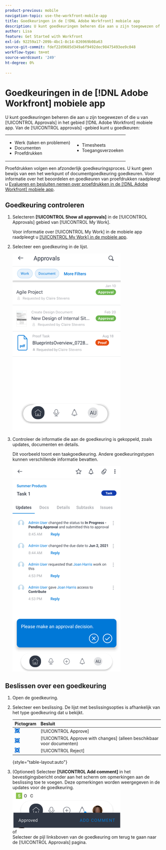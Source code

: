 ```yaml
---
product-previous: mobile
navigation-topic: use-the-workfront-mobile-app
title: Goedkeuringen in de [!DNL Adobe Workfront] mobiele app
description: U kunt goedkeuringen beheren die aan u zijn toegewezen of die u van [!UICONTROL Approvals] in het gebied [!DNL Adobe Workfront] mobiele app.
author: Lisa
feature: Get Started with Workfront
exl-id: 92259a17-209b-4bc1-8c14-826969b08a63
source-git-commit: fdef22d9685d349a6f9492dec98475493ee9c048
workflow-type: tm+mt
source-wordcount: '249'
ht-degree: 0%

---
```


# Goedkeuringen in de [!DNL Adobe Workfront] mobiele app

U kunt goedkeuringen beheren die aan u zijn toegewezen of die u van [!UICONTROL Approvals] in het gebied [!DNL Adobe Workfront] mobiele app. Van de [!UICONTROL approvals] -gebied kunt u goedkeuren:

<table style="table-layout:auto"> 
 <col> 
 <col> 
 <tbody> 
  <tr> 
   <td> 
    <ul> 
     <li>Werk (taken en problemen)</li> 
     <li>Documenten</li> 
     <li>Proefdrukken </li> 
    </ul> </td> 
   <td> 
    <ul> 
     <li>Timesheets</li> 
     <li>Toegangsverzoeken</li> 
    </ul> </td> 
  </tr> 
 </tbody> 
</table>

Proefdrukken volgen een afzonderlijk goedkeuringsproces. U kunt geen bewijs van een het werkpunt of documentgoedkeuring goedkeuren. Voor informatie over het beoordelen en goedkeuren van proefdrukken raadpleegt u [Evalueren en besluiten nemen over proefdrukken in de [!DNL Adobe Workfront] mobiele app](../../../workfront-basics/mobile-apps/using-the-workfront-mobile-app/work-with-proofs-in-mobile-app.md).

## Goedkeuring controleren

1. Selecteren **[!UICONTROL Show all approvals]** in de [!UICONTROL Approvals] gebied van [!UICONTROL My Work].

   Voor informatie over [!UICONTROL My Work] in de mobiele app raadpleegt u [[!UICONTROL My Work] in de mobiele app](../../../workfront-basics/mobile-apps/using-the-workfront-mobile-app/my-work-section-mobile.md).

1. Selecteer een goedkeuring in de lijst.

   ![Goedkeuringslijst in mobiele app](assets/mobile-approvals-adobe-350x574.png)

1. Controleer de informatie die aan de goedkeuring is gekoppeld, zoals updates, documenten en details.

   Dit voorbeeld toont een taakgoedkeuring. Andere goedkeuringstypen kunnen verschillende informatie bevatten.

   ![Goedkeuring voorbeeldtaken](assets/mobile-taskapproval-350x664.png)

## Beslissen over een goedkeuring

1. Open de goedkeuring.
1. Selecteer een beslissing. De lijst met beslissingsopties is afhankelijk van het type goedkeuring dat u bekijkt.

   | Pictogram | Besluit |
   |---|---|
   | ![Bewijs van taak goedkeuren](assets/mobile-approveprooffromtask.png) | [!UICONTROL Approve] |
   | ![Bewijs goedkeuren met wijzigingen van taak](assets/mobile-approveproofwithcommentsfromtask.png) | [!UICONTROL Approve with changes] (alleen beschikbaar voor documenten) |
   | ![Proef van taak afwijzen](assets/mobile-rejectprooffromtask.png) | [!UICONTROL Reject] |

   {style=&quot;table-layout:auto&quot;}

1. (Optioneel) Selecteer **[!UICONTROL Add comment]** in het bevestigingsbericht onder aan het scherm om opmerkingen aan de beslissing toe te voegen. Deze opmerkingen worden weergegeven in de updates voor de goedkeuring.\
   ![Opmerking toevoegen](assets/mobile-addcommenttoapproval-350x123.png)\
   of\
   Selecteer de pijl linksboven van de goedkeuring om terug te gaan naar de [!UICONTROL Approvals] pagina.
